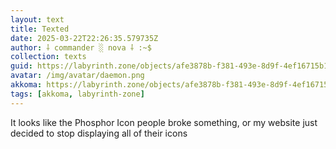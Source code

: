 ```yaml
---
layout: text
title: Texted
date: 2025-03-22T22:26:35.579735Z
author: ⸸ commander ░ nova ⸸ :~$
collection: texts
guid: https://labyrinth.zone/objects/afe3878b-f381-493e-8d9f-4ef16715b1e5
avatar: /img/avatar/daemon.png
akkoma: https://labyrinth.zone/objects/afe3878b-f381-493e-8d9f-4ef16715b1e5
tags: [akkoma, labyrinth-zone]
---
```


<p>It looks like the Phosphor Icon people broke something, or my website just decided to stop displaying all of their icons</p>